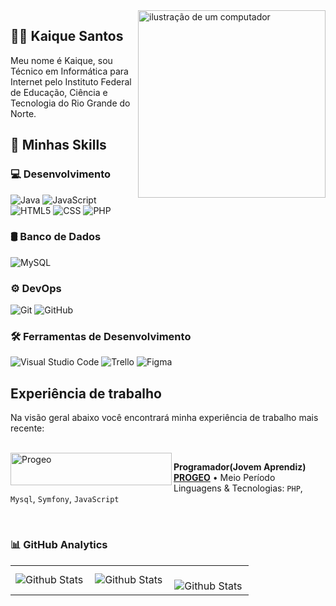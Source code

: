 <img src="https://raw.githubusercontent.com/MicaelliMedeiros/micaellimedeiros/master/image/computer-illustration.png" alt="ilustração de um computador" min-width="300px" max-width="300px" width="300px" align="right">

## 👨‍💻 Kaique Santos 

<p align="left"> 
  Meu nome é Kaique, sou Técnico em Informática para Internet pelo Instituto Federal de Educação, Ciência e Tecnologia do Rio Grande do Norte.
</p>

## 🚀 Minhas Skills 

### 💻 Desenvolvimento 

![Java](https://img.shields.io/badge/-Java-333333?style=flat&logo=Java&logoColor=007396)
![JavaScript](https://img.shields.io/badge/-JavaScript-333333?style=flat&logo=javascript)
![HTML5](https://img.shields.io/badge/-HTML5-333333?style=flat&logo=HTML5)
![CSS](https://img.shields.io/badge/-CSS-333333?style=flat&logo=CSS3&logoColor=1572B6)
![PHP](https://img.shields.io/badge/-PHP-333333?style=flat&logo=php)

### 🛢️ Banco de Dados

![MySQL](https://img.shields.io/badge/-MySQL-333333?style=flat&logo=mysql)

### ⚙️ DevOps 

![Git](https://img.shields.io/badge/-Git-333333?style=flat&logo=git)
![GitHub](https://img.shields.io/badge/-GitHub-333333?style=flat&logo=github)

### 🛠️ Ferramentas de Desenvolvimento 

![Visual Studio Code](https://img.shields.io/badge/-Visual%20Studio%20Code-333333?style=flat&logo=visual-studio-code&logoColor=007ACC)
![Trello](https://img.shields.io/badge/-Trello-333333?style=flat&logo=trello&logoColor=007ACC)
![Figma](https://img.shields.io/badge/-Figma-333333?style=flat&logo=figma&logoColor=007ACC)

## Experiência de trabalho

Na visão geral abaixo você encontrará minha experiência de trabalho mais recente: 

</br>

  <a href="http://www.progeorn.com.br/">
    <img height="52" width="258" alt="Progeo" align="left" src="http://www.progeorn.com.br/images/logo_branco.png"/>
  </a>

  <span> <!-- GO HORSE -->
    <strong>Programador(Jovem Aprendiz)</strong> \
    [**PROGEO**](http://www.progeorn.com.br/) • Meio Período \
    Linguagens & Tecnologias: `PHP`, `Mysql`, `Symfony`, `JavaScript`
  </span>

<br>

### 📊 GitHub Analytics 

<table>
  <tr>
    <td>
      <img
        align="left"
        src="https://github-readme-stats.vercel.app/api?username=KJSS3012&theme=dark&hide_border=false&include_all_commits=true"
        alt="Github Stats"
      />
    </td>
    <td>
      <img
        align="left"
        src="https://github-readme-stats.vercel.app/api/top-langs/?username=KJSS3012&theme=dark&hide_border=false&include_all_commits=true&count_private=true&layout=compact"
        alt="Github Stats"
      />
    </td>
    <td>
      <br />
      <img
        align="left"
        src="https://github-readme-streak-stats.herokuapp.com/?user=KJSS3012&theme=dark&hide_border=false"
        alt="Github Stats"
      />
    </td>
  </tr>
</table>
